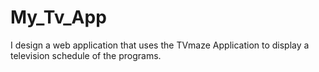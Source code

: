 # My_Tv_App

 I design a web application that uses the TVmaze Application to display a television schedule of the programs.
